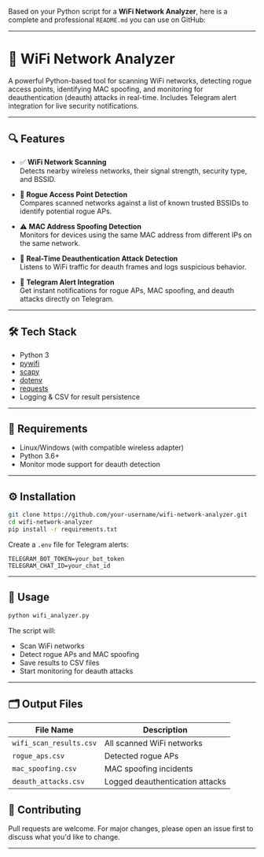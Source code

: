 Based on your Python script for a **WiFi Network Analyzer**, here is a complete and professional `README.md` you can use on GitHub:

---

# 📶 WiFi Network Analyzer

A powerful Python-based tool for scanning WiFi networks, detecting rogue access points, identifying MAC spoofing, and monitoring for deauthentication (deauth) attacks in real-time. Includes Telegram alert integration for live security notifications.

---

## 🔍 Features

- ✅ **WiFi Network Scanning**  
  Detects nearby wireless networks, their signal strength, security type, and BSSID.

- 🚨 **Rogue Access Point Detection**  
  Compares scanned networks against a list of known trusted BSSIDs to identify potential rogue APs.

- ⚠️ **MAC Address Spoofing Detection**  
  Monitors for devices using the same MAC address from different IPs on the same network.

- 📡 **Real-Time Deauthentication Attack Detection**  
  Listens to WiFi traffic for deauth frames and logs suspicious behavior.

- 🔔 **Telegram Alert Integration**  
  Get instant notifications for rogue APs, MAC spoofing, and deauth attacks directly on Telegram.

---

## 🛠 Tech Stack

- Python 3
- [pywifi](https://pypi.org/project/pywifi/)
- [scapy](https://scapy.net/)
- [dotenv](https://pypi.org/project/python-dotenv/)
- [requests](https://pypi.org/project/requests/)
- Logging & CSV for result persistence

---

## 🧪 Requirements

- Linux/Windows (with compatible wireless adapter)
- Python 3.6+
- Monitor mode support for deauth detection

---

## ⚙️ Installation

```bash
git clone https://github.com/your-username/wifi-network-analyzer.git
cd wifi-network-analyzer
pip install -r requirements.txt
````

Create a `.env` file for Telegram alerts:

```
TELEGRAM_BOT_TOKEN=your_bot_token
TELEGRAM_CHAT_ID=your_chat_id
```

---

## 🚀 Usage

```bash
python wifi_analyzer.py
```

The script will:

* Scan WiFi networks
* Detect rogue APs and MAC spoofing
* Save results to CSV files
* Start monitoring for deauth attacks

---

## 🗂 Output Files

| File Name               | Description                     |
| ----------------------- | ------------------------------- |
| `wifi_scan_results.csv` | All scanned WiFi networks       |
| `rogue_aps.csv`         | Detected rogue APs              |
| `mac_spoofing.csv`      | MAC spoofing incidents          |
| `deauth_attacks.csv`    | Logged deauthentication attacks |



## 🤝 Contributing

Pull requests are welcome. For major changes, please open an issue first to discuss what you'd like to change.

---


